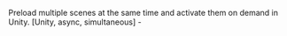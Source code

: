 Preload multiple scenes at the same time and activate them on demand in Unity. [Unity, async, simultaneous] -
